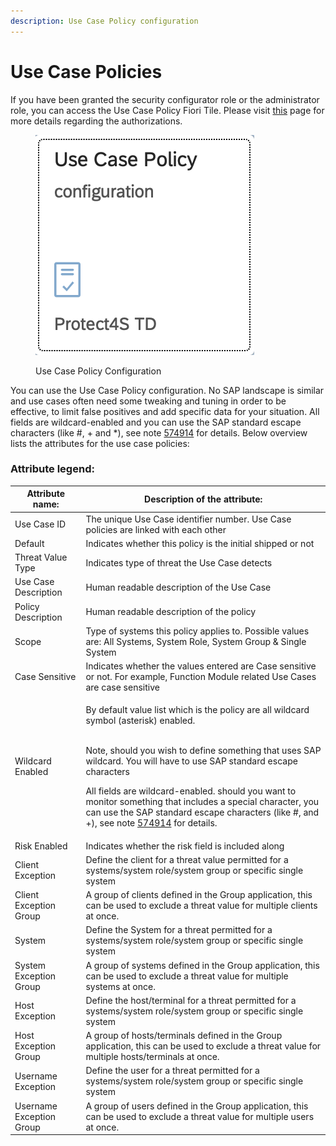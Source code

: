 ```yaml
---
description: Use Case Policy configuration
---
```


# Use Case Policies

If you have been granted the security configurator role or the administrator role, you can access the Use Case Policy Fiori Tile. Please visit [this](../system-configuration-fiori-application/users-and-authorizations/authorizations.md) page for more details regarding the authorizations.

<figure><img src="../../.gitbook/assets/image.png" alt=""><figcaption><p>Use Case Policy Configuration</p></figcaption></figure>

You can use the Use Case Policy configuration. No SAP landscape is similar and use cases often need some tweaking and tuning in order to be effective, to limit false positives and add specific data for your situation. All fields are wildcard-enabled and you can use the SAP standard escape characters (like #, + and \*), see note  [574914](https://launchpad.support.sap.com/#/notes/574914) for details. Below overview lists the attributes for the use case policies:

### **Attribute legend:**

| Attribute name:          | Description of the attribute:                                                                                                                                                                                                                                                                                                                                                                                                                                                                                    |
| ------------------------ | ---------------------------------------------------------------------------------------------------------------------------------------------------------------------------------------------------------------------------------------------------------------------------------------------------------------------------------------------------------------------------------------------------------------------------------------------------------------------------------------------------------------- |
| Use Case ID              | The unique Use Case identifier number. Use Case policies are linked with each other                                                                                                                                                                                                                                                                                                                                                                                                                              |
| Default                  | Indicates whether this policy is the initial shipped or not                                                                                                                                                                                                                                                                                                                                                                                                                                                      |
| Threat Value Type        | Indicates type of threat the Use Case detects                                                                                                                                                                                                                                                                                                                                                                                                                                                                    |
| Use Case Description     | Human readable description of the Use Case                                                                                                                                                                                                                                                                                                                                                                                                                                                                       |
| Policy Description       | Human readable description of the policy                                                                                                                                                                                                                                                                                                                                                                                                                                                                         |
| Scope                    | Type of systems this policy applies to. Possible values are: All Systems, System Role, System Group & Single System                                                                                                                                                                                                                                                                                                                                                                                              |
| Case Sensitive           | Indicates whether the values entered are Case sensitive or not. For example, Function Module related Use Cases are case sensitive                                                                                                                                                                                                                                                                                                                                                                                |
| Wildcard Enabled         | <p>By default value list which is the policy are all wildcard symbol (asterisk) enabled.</p><p><br>Note, should you wish to define something that uses SAP wildcard. You will have to use SAP standard escape characters </p><p></p><p>All fields are wildcard-enabled. should you want to monitor something that includes a special character, you can use the SAP standard escape characters (like #, and +), see note  <a href="https://launchpad.support.sap.com/#/notes/574914">574914</a> for details.</p> |
| Risk Enabled             | Indicates whether the risk field is included along                                                                                                                                                                                                                                                                                                                                                                                                                                                               |
| Client Exception         | Define the client for a threat value permitted for a systems/system role/system group or specific single system                                                                                                                                                                                                                                                                                                                                                                                                  |
| Client Exception Group   | A group of clients defined in the Group application, this can be used to exclude a threat value for multiple clients at once.                                                                                                                                                                                                                                                                                                                                                                                    |
| System                   | Define the System for a threat permitted for a systems/system role/system group or specific single system                                                                                                                                                                                                                                                                                                                                                                                                        |
| System Exception Group   | A group of systems defined in the Group application, this can be used to exclude a threat value for multiple systems at once.                                                                                                                                                                                                                                                                                                                                                                                    |
| Host Exception           | Define the host/terminal for a threat permitted for a systems/system role/system group or specific single system                                                                                                                                                                                                                                                                                                                                                                                                 |
| Host Exception Group     | A group of hosts/terminals defined in the Group application, this can be used to exclude a threat value for multiple hosts/terminals at once.                                                                                                                                                                                                                                                                                                                                                                    |
| Username Exception       | Define the user for a threat permitted for a systems/system role/system group or specific single system                                                                                                                                                                                                                                                                                                                                                                                                          |
| Username Exception Group | A group of users defined in the Group application, this can be used to exclude a threat value for multiple users at once.                                                                                                                                                                                                                                                                                                                                                                                        |

